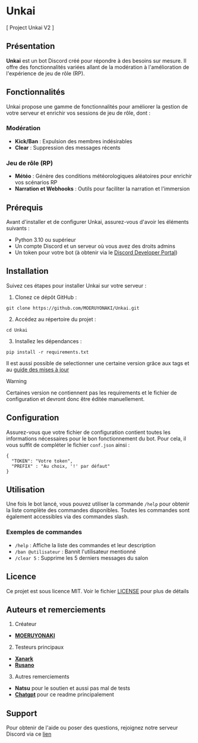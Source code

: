 # Unkai

[ Project Unkai V2 ]

## Présentation

**Unkai** est un bot Discord créé pour répondre à des besoins sur mesure. Il offre des fonctionnalités variées allant de la modération à l'amélioration de l'expérience de jeu de rôle (RP).

## Fonctionnalités

Unkai propose une gamme de fonctionnalités pour améliorer la gestion de votre serveur et enrichir vos sessions de jeu de rôle, dont :

### Modération
- **Kick/Ban** : Expulsion des membres indésirables
- **Clear** : Suppression des messages récents

### Jeu de rôle (RP)
- **Météo** : Génère des conditions météorologiques aléatoires pour enrichir vos scénarios RP
- **Narration et Webhooks** : Outils pour faciliter la narration et l'immersion

## Prérequis

Avant d'installer et de configurer Unkai, assurez-vous d'avoir les éléments suivants :

- Python 3.10 ou supérieur
- Un compte Discord et un serveur où vous avez des droits admins
- Un token pour votre bot (à obtenir via le [Discord Developer Portal](https://discord.com/developers/applications))

## Installation

Suivez ces étapes pour installer Unkai sur votre serveur :

1. Clonez ce dépôt GitHub :
```
git clone https://github.com/MOERUYONAKI/Unkai.git
```

2. Accédez au répertoire du projet :
```
cd Unkai
```

3. Installez les dépendances :
```
pip install -r requirements.txt
```

Il est aussi possible de selectionner une certaine version grâce aux tags et au [guide des mises à jour](https://github.com/MOERUYONAKI/Unkai/tree/main/UNKAI_docs/updates.md)

> [!WARNING]
> Certaines version ne contiennent pas les requirements et le fichier de configuration et devront donc être éditée manuellement.

## Configuration

Assurez-vous que votre fichier de configuration contient toutes les informations nécessaires pour le bon fonctionnement du bot. Pour cela, il vous suffit de compléter le fichier `conf.json` ainsi : 

```
{
  "TOKEN": "Votre token",
  "PREFIX" : "Au choix, '!' par défaut"
}
```

## Utilisation

Une fois le bot lancé, vous pouvez utiliser la commande `/help` pour obtenir la liste complète des commandes disponibles. Toutes les commandes sont également accessibles via des commandes slash.

### Exemples de commandes

- `/help` : Affiche la liste des commandes et leur description
- `/ban @utilisateur` : Bannit l'utilisateur mentionné
- `/clear 5` : Supprime les 5 derniers messages du salon

## Licence

Ce projet est sous licence MIT. Voir le fichier [LICENSE](https://github.com/MOERUYONAKI/Unkai/blob/main/LICENSE) pour plus de détails

## Auteurs et remerciements

1. Créateur
- **[MOERUYONAKI](https://github.com/MOERUYONAKI)**

2. Testeurs principaux
- **[Xanark](https://github.com/Xanark)**
- **[Rusano](https://github.com/sleddge)**

3. Autres remerciements
- **Natsu** pour le soutien et aussi pas mal de tests
- **[Chatgpt](https://chat.openai.com)** pour ce readme principalement

## Support

Pour obtenir de l'aide ou poser des questions, rejoignez notre serveur Discord via ce [lien](https://discord.gg/kZk2SUQFy7)
